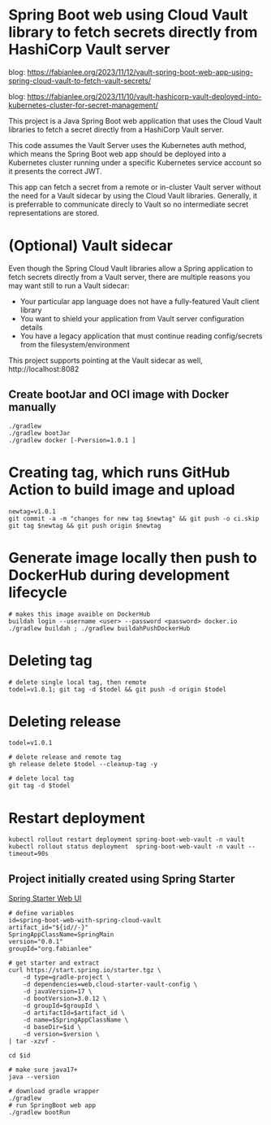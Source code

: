 # Spring Boot web using Cloud Vault library to fetch secrets directly from HashiCorp Vault server

blog: https://fabianlee.org/2023/11/12/vault-spring-boot-web-app-using-spring-cloud-vault-to-fetch-vault-secrets/

blog: https://fabianlee.org/2023/11/10/vault-hashicorp-vault-deployed-into-kubernetes-cluster-for-secret-management/

This project is a Java Spring Boot web application that uses the Cloud Vault libraries
to fetch a secret directly from a HashiCorp Vault server.  

This code assumes the Vault Server uses the Kubernetes auth method, which means the 
Spring Boot web app should be deployed into a Kubernetes cluster running under a specific Kubernetes service account so it presents the correct JWT.

This app can fetch a secret from a remote or in-cluster Vault server without the need for a
 Vault sidecar by using the Cloud Vault libraries.  Generally, it is preferrable to communicate
 direcly to Vault so no intermediate secret representations are stored.


# (Optional) Vault sidecar

Even though the Spring Cloud Vault libraries allow a Spring application to fetch secrets directly from a Vault server, 
there are multiple reasons you may want still to run a Vault sidecar:

  * Your particular app language does not have a fully-featured Vault client library
  * You want to shield your application from Vault server configuration details
  * You have a legacy application that must continue reading config/secrets from the filesystem/environment

This project supports pointing at the Vault sidecar as well, http://localhost:8082



## Create bootJar and OCI image with Docker manually

```
./gradlew
./gradlew bootJar
./gradlew docker [-Pversion=1.0.1 ]

```

# Creating tag, which runs GitHub Action to build image and upload

```
newtag=v1.0.1
git commit -a -m "changes for new tag $newtag" && git push -o ci.skip
git tag $newtag && git push origin $newtag
```

# Generate image locally then push to DockerHub during development lifecycle

```
# makes this image avaible on DockerHub
buildah login --username <user> --password <password> docker.io
./gradlew buildah ; ./gradlew buildahPushDockerHub
```

# Deleting tag

```
# delete single local tag, then remote
todel=v1.0.1; git tag -d $todel && git push -d origin $todel
```

# Deleting release

```
todel=v1.0.1

# delete release and remote tag
gh release delete $todel --cleanup-tag -y

# delete local tag
git tag -d $todel
```

# Restart deployment

```
kubectl rollout restart deployment spring-boot-web-vault -n vault
kubectl rollout status deployment  spring-boot-web-vault -n vault --timeout=90s
```

## Project initially created using Spring Starter

[Spring Starter Web UI](https://start.spring.io)

```
# define variables
id=spring-boot-web-with-spring-cloud-vault
artifact_id="${id//-}"
SpringAppClassName=SpringMain
version="0.0.1"
groupId="org.fabianlee"

# get starter and extract
curl https://start.spring.io/starter.tgz \
    -d type=gradle-project \
    -d dependencies=web,cloud-starter-vault-config \
    -d javaVersion=17 \
    -d bootVersion=3.0.12 \
    -d groupId=$groupId \
    -d artifactId=$artifact_id \
    -d name=$SpringAppClassName \
    -d baseDir=$id \
    -d version=$version \
| tar -xzvf -

cd $id

# make sure java17+
java --version

# download gradle wrapper
./gradlew
# run SpringBoot web app
./gradlew bootRun

```
